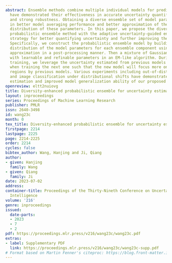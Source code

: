 ```yaml
---
abstract: Ensemble methods combine multiple individual models for prediction, which
  have demonstrated their effectiveness in accurate uncertainty quantification (UQ)
  and strong robustness. Obtaining a diverse ensemble set of model parameters results
  in better model averaging performance and better approximation of the true posterior
  distribution of these parameters. In this paper, we propose the diversity-enhanced
  probabilistic ensemble method with the adaptive uncertainty-guided ensemble learning
  strategy for better quantifying uncertainty and further improving the model robustness.
  Specifically, we construct the probabilistic ensemble model by building a Gaussian
  distribution of the model parameters for each ensemble component using Laplacian
  approximation in a post-processing manner. Then a mixture of Gaussian model is established
  with learnable and refinable parameters in an EM-like algorithm. During ensemble
  training, we leverage the uncertainty estimated from previous models as guidance
  when training the next one such that the new model will focus more on the less explored
  regions by previous models. Various experiments including out-of-distribution detection
  and image classification under distributional shifts have demonstrated better uncertainty
  estimation and improved model generalization ability of our proposed method.
openreview: eltt2nuiovg
title: Diversity-enhanced probabilistic ensemble for uncertainty estimation
layout: inproceedings
series: Proceedings of Machine Learning Research
publisher: PMLR
issn: 2640-3498
id: wang23c
month: 0
tex_title: Diversity-enhanced probabilistic ensemble for uncertainty estimation
firstpage: 2214
lastpage: 2225
page: 2214-2225
order: 2214
cycles: false
bibtex_author: Wang, Hanjing and Ji, Qiang
author:
- given: Hanjing
  family: Wang
- given: Qiang
  family: Ji
date: 2023-07-02
address:
container-title: Proceedings of the Thirty-Nineth Conference on Uncertainty in Artificial
  Intelligence
volume: '216'
genre: inproceedings
issued:
  date-parts:
  - 2023
  - 7
  - 2
pdf: https://proceedings.mlr.press/v216/wang23c/wang23c.pdf
extras:
- label: Supplementary PDF
  link: https://proceedings.mlr.press/v216/wang23c/wang23c-supp.pdf
# Format based on Martin Fenner's citeproc: https://blog.front-matter.io/posts/citeproc-yaml-for-bibliographies/
---
```

